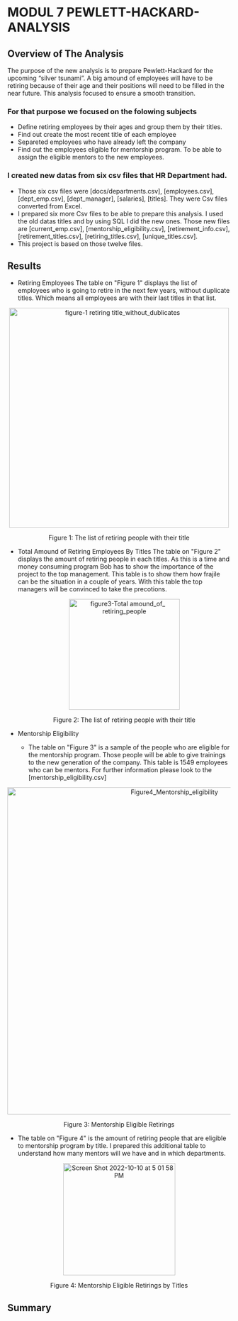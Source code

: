 # MODUL 7 PEWLETT-HACKARD-ANALYSIS

## Overview of The Analysis

The purpose of the new analysis is to prepare Pewlett-Hackard for the upcoming “silver tsunami”. A big amound of employees will have to be retiring because of their age and their positions will need to be filled in the near future. This analysis focused to ensure a smooth transition. 

### For that purpose we focused on the folowing subjects

- Define retiring employees by their ages and group them by their titles.
- Find out create  the most recent title of each employee
- Separeted employees who have already left the company
- Find out the employees eligible for mentorship program. To be able to assign the eligible mentors to the new employees.

### I created new datas from six csv files that HR Department had.

- Those six csv files were [docs/departments.csv], [employees.csv], [dept_emp.csv], [dept_manager], [salaries], [titles]. They were Csv files converted from Excel.
- I prepared six more Csv files to be able to prepare this analysis. I used the old datas titles and by using SQL I did the new ones. Those new files are [current_emp.csv], [mentorship_eligibility.csv], [retirement_info.csv], [retirement_titles.csv], [retiring_titles.csv], [unique_titles.csv].
- This project is based on those twelve files.

## Results

- Retiring Employees
  The table on "Figure 1" displays the list of employees who is going to retire in the next few years, without duplicate titles. Which means all employees are with their last titles in that list.
<p align="center">  
    <img width="496" alt="figure-1 retiring title_without_dublicates" src="https://user-images.githubusercontent.com/111788394/194944520-d1f8ac1e-ffe4-4f1d-a169-784752d477a1.png">
  <p align="center">   
   Figure 1: The list of retiring people with their title


- Total Amound of Retiring Employees By Titles
The table on "Figure 2" displays the amount of retiring people in each titles. As this is a time and money consuming program Bob has to show the importance of the project to the top management. This table is to show them how frajile can be the situation in a couple of years. With this table the top managers will be convinced to take the precotions.

   <p align="center">  
   <img width="250" alt="figure3-Total amound_of_ retiring_people" src="https://user-images.githubusercontent.com/111788394/194945211-0f5277b1-25e3-4911-a899-ee22954213af.png">
   
   <p align="center">  
     Figure 2: The list of retiring people with their title
   
   
 - Mentorship Eligibility
   
   -  The table on "Figure 3" is a sample  of the people who are eligible for the mentorship program. Those people will be able to give trainings to the new generation of the company. This table is 1549 employees who can be mentors. For further information please look to the [mentorship_eligibility.csv]
<p align="center">  
  <img width="738" alt="Figure4_Mentorship_eligibility" src="https://user-images.githubusercontent.com/111788394/194949898-97e099c4-67ec-42cb-8e5a-59ec8e3ef47b.png">
<p align="center">  
   Figure 3: Mentorship Eligible Retirings
   
   -  The table on "Figure 4" is the amount of retiring people that are eligible to  mentorship program by title. I prepared this additional table to understand how many mentors will we have and in which departments.
 <p align="center">   
  <img width="253" alt="Screen Shot 2022-10-10 at 5 01 58 PM" src="https://user-images.githubusercontent.com/111788394/194952111-e1ff89a0-264b-429d-8735-fbc541083bb9.png">
<p align="center">  
   Figure 4: Mentorship Eligible Retirings by Titles


## Summary
